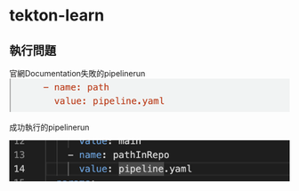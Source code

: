 # tekton-learn

## 執行問題

官網Documentation失敗的pipelinerun
![image](./image/2.png)

成功執行的pipelinerun

![image](./image/1.png)